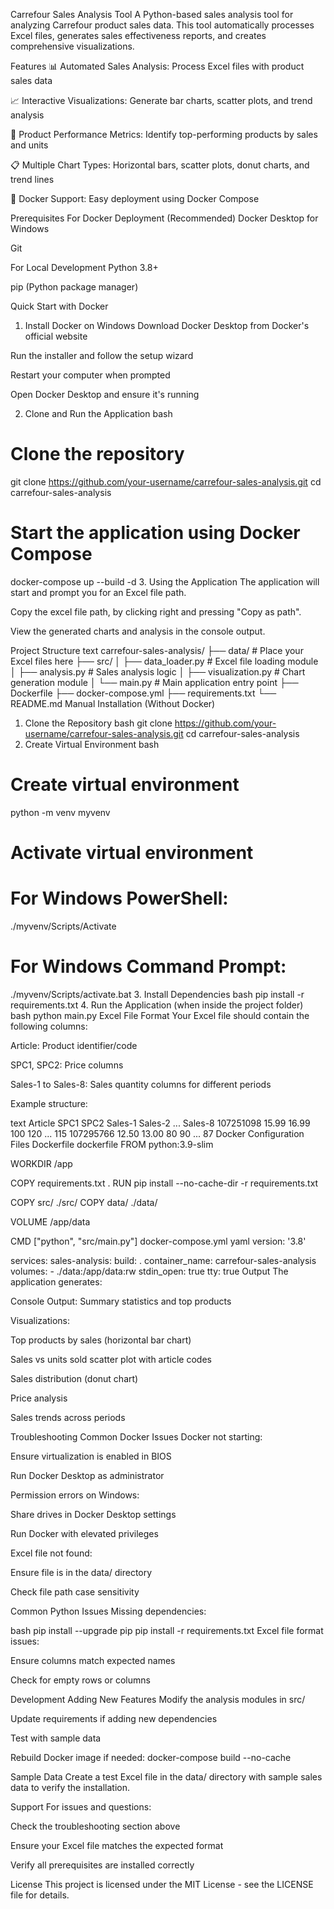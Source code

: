 Carrefour Sales Analysis Tool
A Python-based sales analysis tool for analyzing Carrefour product sales data. This tool automatically processes Excel files, generates sales effectiveness reports, and creates comprehensive visualizations.

Features
📊 Automated Sales Analysis: Process Excel files with product sales data

📈 Interactive Visualizations: Generate bar charts, scatter plots, and trend analysis

🎯 Product Performance Metrics: Identify top-performing products by sales and units

📋 Multiple Chart Types: Horizontal bars, scatter plots, donut charts, and trend lines

🐳 Docker Support: Easy deployment using Docker Compose

Prerequisites
For Docker Deployment (Recommended)
Docker Desktop for Windows

Git

For Local Development
Python 3.8+

pip (Python package manager)

Quick Start with Docker
1. Install Docker on Windows
Download Docker Desktop from Docker's official website

Run the installer and follow the setup wizard

Restart your computer when prompted

Open Docker Desktop and ensure it's running

2. Clone and Run the Application
bash
# Clone the repository
git clone https://github.com/your-username/carrefour-sales-analysis.git
cd carrefour-sales-analysis

# Start the application using Docker Compose
docker-compose up --build -d
3. Using the Application
The application will start and prompt you for an Excel file path.

Copy the excel file path, by clicking right and pressing "Copy as path".

View the generated charts and analysis in the console output.

Project Structure
text
carrefour-sales-analysis/
├── data/                   # Place your Excel files here
├── src/
│   ├── data_loader.py     # Excel file loading module
│   ├── analysis.py        # Sales analysis logic
│   ├── visualization.py   # Chart generation module
│   └── main.py           # Main application entry point
├── Dockerfile
├── docker-compose.yml
├── requirements.txt
└── README.md
Manual Installation (Without Docker)
1. Clone the Repository
bash
git clone https://github.com/your-username/carrefour-sales-analysis.git
cd carrefour-sales-analysis
2. Create Virtual Environment
bash
# Create virtual environment
python -m venv myvenv

# Activate virtual environment
# For Windows PowerShell:
./myvenv/Scripts/Activate
# For Windows Command Prompt:
./myvenv/Scripts/activate.bat
3. Install Dependencies
bash
pip install -r requirements.txt
4. Run the Application (when inside the project folder)
bash
python main.py
Excel File Format
Your Excel file should contain the following columns:

Article: Product identifier/code

SPC1, SPC2: Price columns

Sales-1 to Sales-8: Sales quantity columns for different periods

Example structure:

text
Article    SPC1   SPC2   Sales-1   Sales-2   ...   Sales-8
107251098  15.99  16.99  100       120       ...   115
107295766  12.50  13.00  80        90        ...   87
Docker Configuration Files
Dockerfile
dockerfile
FROM python:3.9-slim

WORKDIR /app

COPY requirements.txt .
RUN pip install --no-cache-dir -r requirements.txt

COPY src/ ./src/
COPY data/ ./data/

VOLUME /app/data

CMD ["python", "src/main.py"]
docker-compose.yml
yaml
version: '3.8'

services:
  sales-analysis:
    build: .
    container_name: carrefour-sales-analysis
    volumes:
      - ./data:/app/data:rw
    stdin_open: true
    tty: true
Output
The application generates:

Console Output: Summary statistics and top products

Visualizations:

Top products by sales (horizontal bar chart)

Sales vs units sold scatter plot with article codes

Sales distribution (donut chart)

Price analysis

Sales trends across periods

Troubleshooting
Common Docker Issues
Docker not starting:

Ensure virtualization is enabled in BIOS

Run Docker Desktop as administrator

Permission errors on Windows:

Share drives in Docker Desktop settings

Run Docker with elevated privileges

Excel file not found:

Ensure file is in the data/ directory

Check file path case sensitivity

Common Python Issues
Missing dependencies:

bash
pip install --upgrade pip
pip install -r requirements.txt
Excel file format issues:

Ensure columns match expected names

Check for empty rows or columns

Development
Adding New Features
Modify the analysis modules in src/

Update requirements if adding new dependencies

Test with sample data

Rebuild Docker image if needed: docker-compose build --no-cache

Sample Data
Create a test Excel file in the data/ directory with sample sales data to verify the installation.

Support
For issues and questions:

Check the troubleshooting section above

Ensure your Excel file matches the expected format

Verify all prerequisites are installed correctly

License
This project is licensed under the MIT License - see the LICENSE file for details.